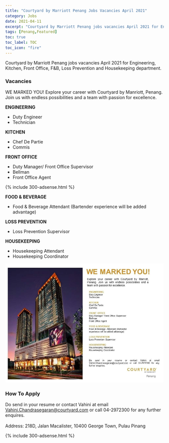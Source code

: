 ```yaml
---
title: "Courtyard by Marriott Penang Jobs Vacancies April 2021" 
category: Jobs 
date: 2021-04-11
excerpt: "Courtyard by Marriott Penang jobs vacancies April 2021 for Engineering, Kitchen, Front Office, F&B, Loss Prevention and Housekeeping department." 
tags: [Penang,Featured] 
toc: true 
toc_label: TOC 
toc_icon: "fire" 
--- 
```


Courtyard by Marriott Penang jobs vacancies April 2021 for Engineering, Kitchen, Front Office, F&B, Loss Prevention and Housekeeping department.

### Vacancies
WE MARKED YOU! Explore your career with Courtyard by Manriott,
Penang. Join us with endless possibilities and a team with passion for excellence.

**ENGINEERING**
- Duty Engineer
- Technician

**KITCHEN**
- Chef De Partie
- Commis

**FRONT OFFICE**
- Duty Manager/ Front Office Supervisor
- Bellman
- Front Office Agent

{% include 300-adsense.html %} 

**FOOD & BEVERAGE**
- Food & Beverage Attendant (Bartender experience will be added advantage)

**LOSS PREVENTION**
- Loss Prevention Supervisor

**HOUSEKEEPING**
- Housekeeping Attendant
- Housekeeping Coordinator

![Courtyard by Marriot Penang Jobs April 2021!](/assets/images/2021-04/courtyard-by-marriott-penang-vacancies-april-2021.jpg "Courtyard by Marriot Penang Jobs April 2021")

### How To Apply
Do send in your resume or contact Vahini at email Vahini.Chandrasegaran@courtyard.com or call 04-2972300 for any further enquires.
<br/><br/>
Address: 218D, Jalan Macalister, 10400 George Town, Pulau Pinang

{% include 300-adsense.html %} 
